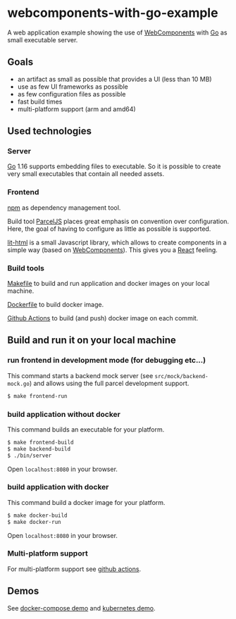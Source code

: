 # webcomponents-with-go-example

A web application example showing the use of [WebComponents](https://developer.mozilla.org/de/docs/Web/Web_Components) 
with [Go](https://golang.org/) as small executable server.

## Goals

* an artifact as small as possible that provides a UI (less than 10 MB)
* use as few UI frameworks as possible
* as few configuration files as possible
* fast build times
* multi-platform support (arm and amd64)

## Used technologies

### Server

[Go](https://golang.org/) 1.16 supports embedding files to executable. So it is possible to create very small 
executables that contain all needed assets.

### Frontend

[npm](https://www.npmjs.com/) as dependency management tool.

Build tool [ParcelJS](https://v2.parceljs.org/) places great emphasis on convention over configuration. Here, the goal 
of having to configure as little as possible is supported.

[lit-html](https://lit-html.polymer-project.org/) is a small Javascript library, which allows to create components in 
a simple way (based on [WebComponents](https://developer.mozilla.org/de/docs/Web/Web_Components)). This gives you a 
[React](https://reactjs.org/) feeling.

### Build tools

[Makefile](https://www.gnu.org/software/make/manual/make.html#Makefiles) to build and run application and docker images
on your local machine.

[Dockerfile](https://docs.docker.com/engine/reference/builder/) to build docker image.

[Github Actions](https://github.com/features/actions) to build (and push) docker image on each commit.

## Build and run it on your local machine

### run frontend in development mode (for debugging etc...)

This command starts a backend mock server (see `src/mock/backend-mock.go`) and allows using the full parcel development support.

```sh 
$ make frontend-run
```

### build application without docker

This command builds an executable for your platform.

```sh 
$ make frontend-build
$ make backend-build
$ ./bin/server
```

Open `localhost:8080` in your browser.

### build application with docker

This command build a docker image for your platform.

```sh 
$ make docker-build
$ make docker-run
```

Open `localhost:8080` in your browser.

### Multi-platform support

For multi-platform support see [github actions](.github/workflows/docker-build-and-push.yml).

## Demos

See [docker-compose demo](example/docker/readme.md) and
[kubernetes demo](example/kubernetes/readme.md).